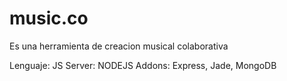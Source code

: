 music.co
=======

Es una herramienta de creacion musical colaborativa

Lenguaje: JS
Server: NODEJS
Addons: Express, Jade, MongoDB
